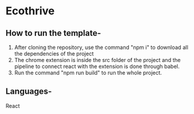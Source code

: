 # Ecothrive

## How to run the template-
1) After cloning the repository, use the command "npm i" to download all the dependencies of the project
2) The chrome extension is inside the src folder of the project and the pipeline
to connect react with the extension is done through babel.
3) Run the command "npm run build" to run the whole project.

## Languages-
React